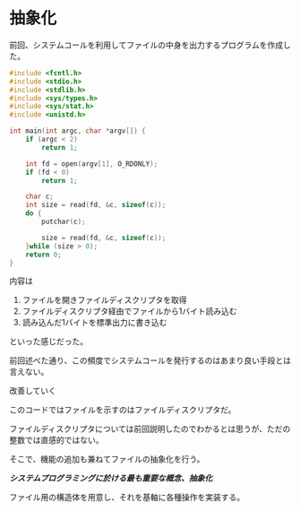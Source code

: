 # 抽象化
前回、システムコールを利用してファイルの中身を出力するプログラムを作成した。

```c
#include <fcntl.h>
#include <stdio.h>
#include <stdlib.h>
#include <sys/types.h>
#include <sys/stat.h>
#include <unistd.h>

int main(int argc, char *argv[]) {
    if (argc < 2)
        return 1;

    int fd = open(argv[1], O_RDONLY);
    if (fd < 0)
        return 1;

    char c;
    int size = read(fd, &c, sizeof(c));
    do {
        putchar(c);

        size = read(fd, &c, sizeof(c));
    }while (size > 0);
    return 0;
}
```

内容は

 1. ファイルを開きファイルディスクリプタを取得
 1. ファイルディスクリプタ経由でファイルから1バイト読み込む
 1. 読み込んだ1バイトを標準出力に書き込む

といった感じだった。

前回述べた通り、この頻度でシステムコールを発行するのはあまり良い手段とは言えない。

改善していく

このコードではファイルを示すのはファイルディスクリプタだ。

ファイルディスクリプタについては前回説明したのでわかるとは思うが、ただの整数では直感的ではない。

そこで、機能の追加も兼ねてファイルの抽象化を行う。

***システムプログラミングに於ける最も重要な概念、抽象化***

ファイル用の構造体を用意し、それを基軸に各種操作を実装する。
